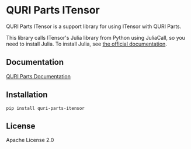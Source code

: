 # QURI Parts ITensor

QURI Parts ITensor is a support library for using ITensor with QURI Parts.

This library calls ITensor's Julia library from Python using JuliaCall, so you need to install Julia. To install Julia, see [the official documentation](https://julialang.org/).

## Documentation

[QURI Parts Documentation](https://quri-parts.qunasys.com)

## Installation

```
pip install quri-parts-itensor
```

## License

Apache License 2.0
